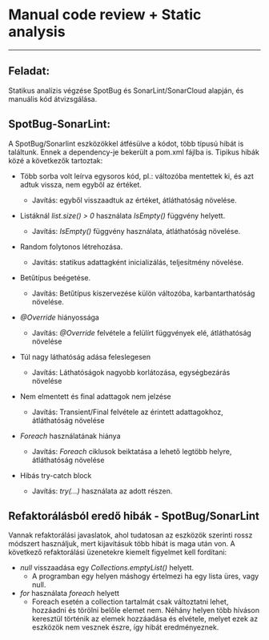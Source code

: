 # Manual code review + Static analysis

---

## Feladat:

Statikus analízis végzése SpotBug és SonarLint/SonarCloud alapján, és manuális kód átvizsgálása.

## SpotBug-SonarLint:

A SpotBug/Sonarlint eszközökkel átfésülve a kódot, több típusú hibát is találtunk. Ennek a dependency-je bekerült a pom.xml fájlba 
is. Tipikus hibák közé a következők tartoztak:
- Több sorba volt leírva egysoros kód, pl.: változóba mentettek ki, és azt adtuk vissza, nem egyből az értéket.
  - Javítás: egyből visszaadtuk az értéket, átláthatóság növelése.
- Listáknál *list.size() > 0* használata *IsEmpty()* függvény helyett.
  - Javítás: *IsEmpty()* függvény használata, átláthatóság növelése.
- Random folytonos létrehozása.
  - Javítás: statikus adattagként inicializálás, teljesítmény növelése.
- Betűtípus beégetése.
  - Javítás: Betűtípus kiszervezése külön változóba, karbantarthatóság növelése.
- *@Override* hiányossága
  - Javítás: *@Override* felvétele a felülírt függvények elé, átláthatóság növelése
- Túl nagy láthatóság adása feleslegesen
  - Javítás: Láthatóságok nagyobb korlátozása, egységbezárás növelése
- Nem elmentett és final adattagok nem jelzése
  - Javítás: Transient/Final felvétele az érintett adattagokhoz, átláthatóság növelése

- *Foreach* használatának hiánya
  - Javítás: *Foreach* ciklusok beiktatása a lehető legtöbb helyre, átláthatóság növelése
- Hibás try-catch block
  - Javítás: *try(...)* használata az adott részen.

## Refaktorálásból eredő hibák - SpotBug/SonarLint

Vannak refaktorálási javaslatok, ahol tudatosan az eszközök szerinti rossz módszert használjuk, mert kijavításuk 
több hibát is maga után von. A következő refaktorálási üzenetekre kiemelt figyelmet kell fordítani:
- *null* visszaadása egy *Collections.emptyList()* helyett.
  - A programban egy helyen máshogy értelmezi ha egy lista üres, vagy null.
- *for* használata *foreach* helyett
  - Foreach esetén a collection tartalmát csak változtatni lehet, hozzáadni és törölni belőle elemet nem.
  Néhány helyen több híváson keresztül történik az elemek hozzáadása és elvétele, melyet ezek az eszközök
  nem vesznek észre, így hibát eredményeznek.